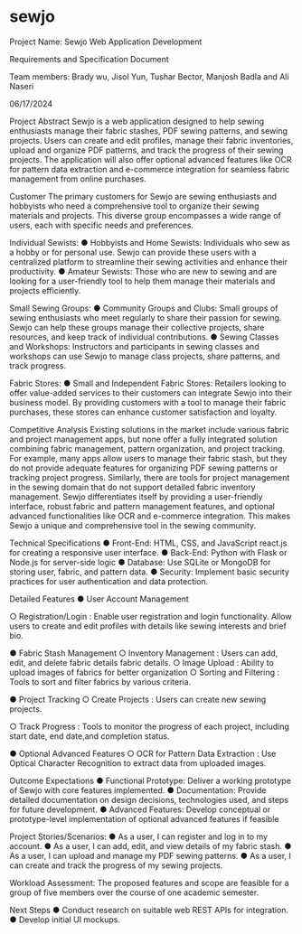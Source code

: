 # sewjo
Project Name: Sewjo Web Application Development

Requirements and Specification Document

Team members:  Brady wu,  Jisol Yun, Tushar Bector, Manjosh Badla and Ali Naseri



06/17/2024

Project Abstract
Sewjo is a web application designed to help sewing enthusiasts manage their fabric stashes,
PDF sewing patterns, and sewing projects. Users can create and edit profiles, manage their
fabric inventories, upload and organize PDF patterns, and track the progress of their sewing
projects. The application will also offer optional advanced features like OCR for pattern data
extraction and e-commerce integration for seamless fabric management from online purchases.

Customer
The primary customers for Sewjo are sewing enthusiasts and hobbyists who need a
comprehensive tool to organize their sewing materials and projects. This diverse group
encompasses a wide range of users, each with specific needs and preferences.

Individual Sewists:
● Hobbyists and Home Sewists: Individuals who sew as a hobby or for personal use.
Sewjo can provide these users with a centralized platform to streamline their sewing
activities and enhance their productivity.
● Amateur Sewists: Those who are new to sewing and are looking for a user-friendly tool
to help them manage their materials and projects efficiently.

Small Sewing Groups:
● Community Groups and Clubs: Small groups of sewing enthusiasts who meet regularly
to share their passion for sewing. Sewjo can help these groups manage their collective
projects, share resources, and keep track of individual contributions.
● Sewing Classes and Workshops: Instructors and participants in sewing classes and
workshops can use Sewjo to manage class projects, share patterns, and track progress.

Fabric Stores:
● Small and Independent Fabric Stores: Retailers looking to offer value-added services to
their customers can integrate Sewjo into their business model. By providing customers
with a tool to manage their fabric purchases, these stores can enhance customer
satisfaction and loyalty.

Competitive Analysis
Existing solutions in the market include various fabric and project management apps, but none
offer a fully integrated solution combining fabric management, pattern organization, and project
tracking. For example, many apps allow users to manage their fabric stash, but they do not
provide adequate features for organizing PDF sewing patterns or tracking project progress.
Similarly, there are tools for project management in the sewing domain that do not support
detailed fabric inventory management.
Sewjo differentiates itself by providing a user-friendly interface, robust fabric and pattern
management features, and optional advanced functionalities like OCR and e-commerce
integration. This makes Sewjo a unique and comprehensive tool in the sewing community.

Technical Specifications
● Front-End: HTML, CSS, and JavaScript react.js for creating a responsive user interface.
● Back-End: Python with Flask or Node.js for server-side logic
● Database: Use SQLite or MongoDB for storing user, fabric, and pattern data.
● Security: Implement basic security practices for user authentication and data protection.

Detailed Features
● User Account Management

○ Registration/Login : Enable user registration and login functionality. Allow users to create and edit profiles with details like sewing interests
and brief bio.

● Fabric Stash Management
○ Inventory Management : Users can add, edit, and delete fabric details fabric details.
○ Image Upload : Ability to upload images of fabrics for better organization
○ Sorting and Filtering : Tools to sort and filter fabrics by various criteria.
    
● Project Tracking
○ Create Projects : Users can create new sewing projects.
  
○ Track Progress : Tools to monitor the progress of each project, including start date, end
date,and completion status.

● Optional Advanced Features
○ OCR for Pattern Data Extraction : Use Optical Character Recognition to extract data from uploaded images.

Outcome Expectations
● Functional Prototype: Deliver a working prototype of Sewjo with core features
implemented.
● Documentation: Provide detailed documentation on design decisions, technologies
used, and steps for future development.
● Advanced Features: Develop conceptual or prototype-level implementation of optional
advanced features if feasible

Project Stories/Scenarios:
● As a user, I can register and log in to my account.
● As a user, I can add, edit, and view details of my fabric stash.
● As a user, I can upload and manage my PDF sewing patterns.
● As a user, I can create and track the progress of my sewing projects.

Workload Assessment:
The proposed features and scope are feasible for a group of five members over the course of
one academic semester.

Next Steps
● Conduct research on suitable web REST APIs for integration.
● Develop initial UI mockups.



